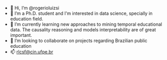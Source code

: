 - 👋 Hi, I’m @rogerioluizsi
- 👀 I’m a Ph.D. student and I'm interested in data science, specially in education field.
- 🌱 I’m currently learning new approaches to mining temporal educational data. The causality reasoning and models interpretability are of great important.
- 💞️ I’m looking to collaborate on projects regarding Brazilian public education
- 📫 rlcsf@cin.ufpe.br

<!---
rogerioluizsi/rogerioluizsi is a ✨ special ✨ repository because its `README.md` (this file) appears on your GitHub profile.
You can click the Preview link to take a look at your changes.
--->
